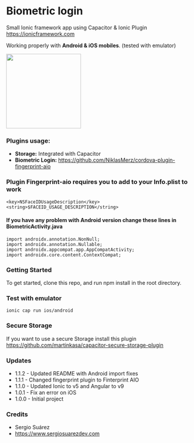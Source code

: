 # Biometric login


Small Ionic framework app using Capacitor & Ionic Plugin
<https://ionicframework.com> 

Working properly with **Android & iOS mobiles**. (tested with emulator)

<img src="https://www.airpair.com/img/software/ionic.png" width="200">

### Plugins usage:

* **Storage:** Integrated with Capacitor
*  **Biometric Login:** <https://github.com/NiklasMerz/cordova-plugin-fingerprint-aio>

### Plugin Fingerprint-aio requires you to add  to your Info.plist to work
```
<key>NSFaceIDUsageDescription</key>
<string>$FACEID_USAGE_DESCRIPTION</string>
``` 
 
 
#### If you have any problem with Android version change these lines in BiometricActivity.java

```
import androidx.annotation.NonNull;
import androidx.annotation.Nullable;
import androidx.appcompat.app.AppCompatActivity;
import androidx.core.content.ContextCompat;
```

### Getting Started

To get started, clone this repo, and run npm install in the root directory.

### Test with emulator

`ionic cap run ios/android
`
### Secure Storage
If you want to use a secure Storage install this plugin 
https://github.com/martinkasa/capacitor-secure-storage-plugin

### Updates 

* 1.1.2 - Updated README with Android import fixes
* 1.1.1 - Changed fingerprint plugin to Finterprint AIO
* 1.1.0 - Updated Ionic to v5 and Angular to v9
* 1.0.1 - Fix an error on iOS
* 1.0.0 - Initial project

### Credits
* Sergio Suárez
* <https://www.sergiosuarezdev.com>
